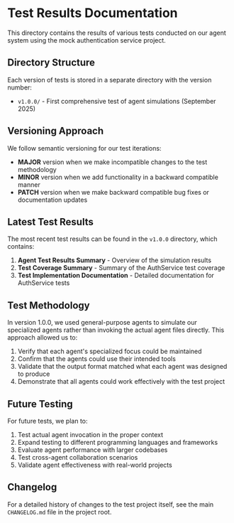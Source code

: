 # Test Results Documentation

This directory contains the results of various tests conducted on our agent system using the mock authentication service project.

## Directory Structure

Each version of tests is stored in a separate directory with the version number:

- `v1.0.0/` - First comprehensive test of agent simulations (September 2025)

## Versioning Approach

We follow semantic versioning for our test iterations:

- **MAJOR** version when we make incompatible changes to the test methodology
- **MINOR** version when we add functionality in a backward compatible manner
- **PATCH** version when we make backward compatible bug fixes or documentation updates

## Latest Test Results

The most recent test results can be found in the `v1.0.0` directory, which contains:

1. **Agent Test Results Summary** - Overview of the simulation results
2. **Test Coverage Summary** - Summary of the AuthService test coverage
3. **Test Implementation Documentation** - Detailed documentation for AuthService tests

## Test Methodology

In version 1.0.0, we used general-purpose agents to simulate our specialized agents rather than invoking the actual agent files directly. This approach allowed us to:

1. Verify that each agent's specialized focus could be maintained
2. Confirm that the agents could use their intended tools
3. Validate that the output format matched what each agent was designed to produce
4. Demonstrate that all agents could work effectively with the test project

## Future Testing

For future tests, we plan to:

1. Test actual agent invocation in the proper context
2. Expand testing to different programming languages and frameworks
3. Evaluate agent performance with larger codebases
4. Test cross-agent collaboration scenarios
5. Validate agent effectiveness with real-world projects

## Changelog

For a detailed history of changes to the test project itself, see the main `CHANGELOG.md` file in the project root.